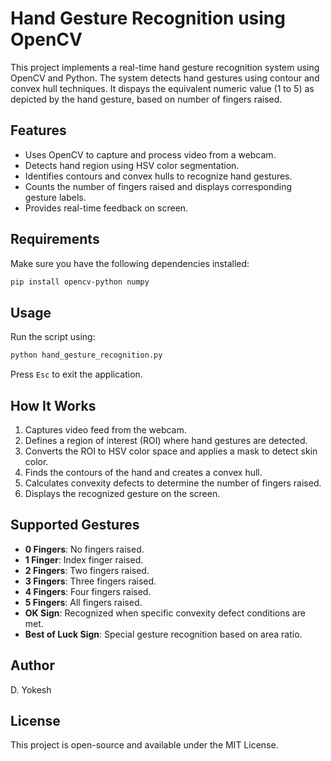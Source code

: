 # Hand Gesture Recognition using OpenCV

This project implements a real-time hand gesture recognition system using OpenCV and Python. The system detects hand gestures using contour and convex hull techniques. It dispays the equivalent numeric value (1 to 5) as depicted by the hand gesture, based on number of fingers raised.

## Features

- Uses OpenCV to capture and process video from a webcam.
- Detects hand region using HSV color segmentation.
- Identifies contours and convex hulls to recognize hand gestures.
- Counts the number of fingers raised and displays corresponding gesture labels.
- Provides real-time feedback on screen.

## Requirements

Make sure you have the following dependencies installed:

```bash
pip install opencv-python numpy
```

## Usage

Run the script using:

```bash
python hand_gesture_recognition.py
```

Press `Esc` to exit the application.

## How It Works

1. Captures video feed from the webcam.
2. Defines a region of interest (ROI) where hand gestures are detected.
3. Converts the ROI to HSV color space and applies a mask to detect skin color.
4. Finds the contours of the hand and creates a convex hull.
5. Calculates convexity defects to determine the number of fingers raised.
6. Displays the recognized gesture on the screen.

## Supported Gestures

- **0 Fingers**: No fingers raised.
- **1 Finger**: Index finger raised.
- **2 Fingers**: Two fingers raised.
- **3 Fingers**: Three fingers raised.
- **4 Fingers**: Four fingers raised.
- **5 Fingers**: All fingers raised.
- **OK Sign**: Recognized when specific convexity defect conditions are met.
- **Best of Luck Sign**: Special gesture recognition based on area ratio.

## Author

D. Yokesh

## License

This project is open-source and available under the MIT License.


